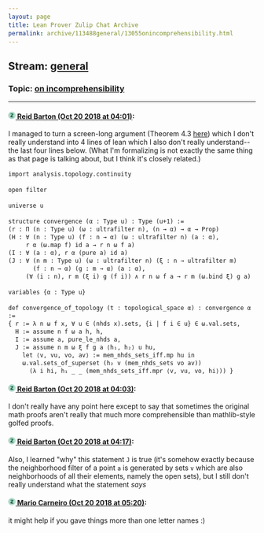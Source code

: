 ```yaml
---
layout: page
title: Lean Prover Zulip Chat Archive 
permalink: archive/113488general/13055onincomprehensibility.html
---
```


## Stream: [general](index.html)
### Topic: [on incomprehensibility](13055onincomprehensibility.html)

---

#### [![Click to go to Zulip](../../assets/img/zulip2.png) Reid Barton (Oct 20 2018 at 04:01)](https://leanprover.zulipchat.com/#narrow/stream/113488-general/topic/on%20incomprehensibility/near/136149992):
I managed to turn a screen-long argument (Theorem 4.3 [here](https://ncatlab.org/nlab/show/relational+beta-module#conc)) which I don't really understand into 4 lines of lean which I also don't really understand--the last four lines below. (What I'm formalizing is not exactly the same thing as that page is talking about, but I think it's closely related.)
```lean
import analysis.topology.continuity

open filter

universe u

structure convergence (α : Type u) : Type (u+1) :=
(r : Π (n : Type u) (ω : ultrafilter n), (n → α) → α → Prop)
(H : ∀ (n : Type u) (f : n → α) (ω : ultrafilter n) (a : α),
     r α (ω.map f) id a → r n ω f a)
(I : ∀ (a : α), r α (pure a) id a)
(J : ∀ (n m : Type u) (ω : ultrafilter n) (ξ : n → ultrafilter m)
       (f : n → α) (g : m → α) (a : α),
     (∀ (i : n), r m (ξ i) g (f i)) ∧ r n ω f a → r m (ω.bind ξ) g a)

variables {α : Type u}

def convergence_of_topology (t : topological_space α) : convergence α :=
{ r := λ n ω f x, ∀ u ∈ (nhds x).sets, {i | f i ∈ u} ∈ ω.val.sets,
  H := assume n f ω a h, h,
  I := assume a, pure_le_nhds a,
  J := assume n m ω ξ f g a ⟨h₁, h₂⟩ u hu,
    let ⟨v, vu, vo, av⟩ := mem_nhds_sets_iff.mp hu in
    ω.val.sets_of_superset (h₂ v (mem_nhds_sets vo av))
      (λ i hi, h₁ _ _ (mem_nhds_sets_iff.mpr ⟨v, vu, vo, hi⟩)) }
```

#### [![Click to go to Zulip](../../assets/img/zulip2.png) Reid Barton (Oct 20 2018 at 04:03)](https://leanprover.zulipchat.com/#narrow/stream/113488-general/topic/on%20incomprehensibility/near/136150057):
I don't really have any point here except to say that sometimes the original math proofs aren't really that much more comprehensible than mathlib-style golfed proofs.

#### [![Click to go to Zulip](../../assets/img/zulip2.png) Reid Barton (Oct 20 2018 at 04:17)](https://leanprover.zulipchat.com/#narrow/stream/113488-general/topic/on%20incomprehensibility/near/136150448):
Also, I learned "why" this statement `J` is true (it's somehow exactly because the neighborhood filter of a point `a` is generated by sets `v` which are also neighborhoods of all their elements, namely the open sets), but I still don't really understand what the statement *says*

#### [![Click to go to Zulip](../../assets/img/zulip2.png) Mario Carneiro (Oct 20 2018 at 05:20)](https://leanprover.zulipchat.com/#narrow/stream/113488-general/topic/on%20incomprehensibility/near/136152145):
it might help if you gave things more than one letter names :)

